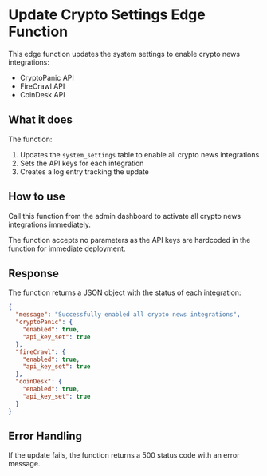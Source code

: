 # Update Crypto Settings Edge Function

This edge function updates the system settings to enable crypto news integrations:
- CryptoPanic API
- FireCrawl API
- CoinDesk API

## What it does

The function:
1. Updates the `system_settings` table to enable all crypto news integrations
2. Sets the API keys for each integration
3. Creates a log entry tracking the update

## How to use

Call this function from the admin dashboard to activate all crypto news integrations immediately.

The function accepts no parameters as the API keys are hardcoded in the function for immediate deployment.

## Response

The function returns a JSON object with the status of each integration:

```json
{
  "message": "Successfully enabled all crypto news integrations",
  "cryptoPanic": {
    "enabled": true,
    "api_key_set": true
  },
  "fireCrawl": {
    "enabled": true,
    "api_key_set": true
  },
  "coinDesk": {
    "enabled": true,
    "api_key_set": true
  }
}
```

## Error Handling

If the update fails, the function returns a 500 status code with an error message.